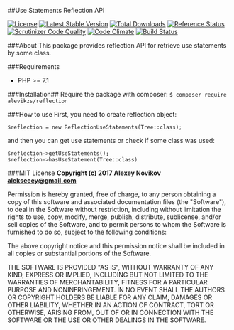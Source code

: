 ##Use Statements Reflection API

[![License](http://poser.pugx.org/alevikzs/reflection/license)](https://packagist.org/packages/alevikzs/reflection)
[![Latest Stable Version](https://poser.pugx.org/alevikzs/reflection/v/stable)](https://packagist.org/packages/alevikzs/reflection) 
[![Total Downloads](https://poser.pugx.org/alevikzs/reflection/downloads)](https://packagist.org/packages/alevikzs/reflection) 
[![Reference Status](https://www.versioneye.com/php/alevikzs:reflection/reference_badge.svg?style=flat)](https://www.versioneye.com/php/alevikzs:reflection/references)
[![Scrutinizer Code Quality](https://scrutinizer-ci.com/g/alevikzs/reflection/badges/quality-score.png?b=master)](https://scrutinizer-ci.com/g/alevikzs/reflection/?branch=master)
[![Code Climate](https://codeclimate.com/github/alevikzs/reflection/badges/gpa.svg)](https://codeclimate.com/github/alevikzs/reflection)
[![Build Status](https://secure.travis-ci.org/alevikzs/reflection.png?branch=master)](http://travis-ci.org/alevikzs/reflection)

###About
This package provides reflection API for retrieve use statements by some class.

###Requirements
* PHP >= 7.1

###Installation##
Require the package with composer: ```$ composer require alevikzs/reflection```

###How to use
First, you need to create reflection object:
```
$reflection = new ReflectionUseStatements(Tree::class);
```
and then you can get use statements or check if some class was used:
```
$reflection->getUseStatements();
$reflection->hasUseStatement(Tree::class)
```

###MIT License
**Copyright (c) 2017 Alexey Novikov <alekseeey@gmail.com>**

Permission is hereby granted, free of charge, to any person obtaining a copy
of this software and associated documentation files (the "Software"), to deal
in the Software without restriction, including without limitation the rights
to use, copy, modify, merge, publish, distribute, sublicense, and/or sell
copies of the Software, and to permit persons to whom the Software is
furnished to do so, subject to the following conditions:

The above copyright notice and this permission notice shall be included in all
copies or substantial portions of the Software.

THE SOFTWARE IS PROVIDED "AS IS", WITHOUT WARRANTY OF ANY KIND, EXPRESS OR
IMPLIED, INCLUDING BUT NOT LIMITED TO THE WARRANTIES OF MERCHANTABILITY,
FITNESS FOR A PARTICULAR PURPOSE AND NONINFRINGEMENT. IN NO EVENT SHALL THE
AUTHORS OR COPYRIGHT HOLDERS BE LIABLE FOR ANY CLAIM, DAMAGES OR OTHER
LIABILITY, WHETHER IN AN ACTION OF CONTRACT, TORT OR OTHERWISE, ARISING FROM,
OUT OF OR IN CONNECTION WITH THE SOFTWARE OR THE USE OR OTHER DEALINGS IN THE
SOFTWARE.